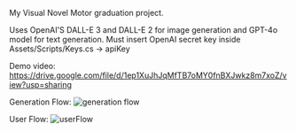 My Visual Novel Motor graduation project.

Uses OpenAI'S DALL-E 3 and DALL-E 2 for image generation and GPT-4o model for text generation.
Must insert OpenAI secret key inside Assets/Scripts/Keys.cs -> apiKey

Demo video: https://drive.google.com/file/d/1ep1XuJhJqMfTB7oMY0fnBXJwkz8m7xoZ/view?usp=sharing

Generation Flow:
![generation flow](https://github.com/Selin-Trn/visualNovelGenerator/assets/93911639/939eda9d-7b85-44a9-a25f-fbcb667ad07a)



User Flow:
![userFlow](https://github.com/Selin-Trn/visualNovelGenerator/assets/93911639/42d10f0d-03ee-4300-9901-8d86f8fdb54b)
